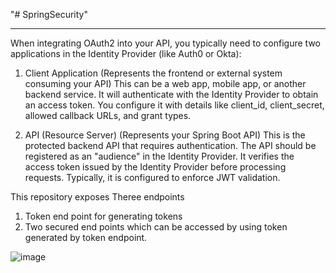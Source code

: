 "# SpringSecurity" 
****************************************************************
When integrating OAuth2 into your API, you typically need to configure two applications in the Identity Provider (like Auth0 or Okta):

1. Client Application (Represents the frontend or external system consuming your API)
   This can be a web app, mobile app, or another backend service.
   It will authenticate with the Identity Provider to obtain an access token.
   You configure it with details like client_id, client_secret, allowed callback URLs, and grant types.

2. API (Resource Server) (Represents your Spring Boot API)
   This is the protected backend API that requires authentication.
   The API should be registered as an "audience" in the Identity Provider.
   It verifies the access token issued by the Identity Provider before processing requests.
   Typically, it is configured to enforce JWT validation.

This repository exposes Theree endpoints
 1. Token end point for generating tokens
 2. Two secured end points which can be accessed by using token generated by token endpoint.
   
![image](https://github.com/user-attachments/assets/38342725-5b27-41ad-a9a2-792942329707)
